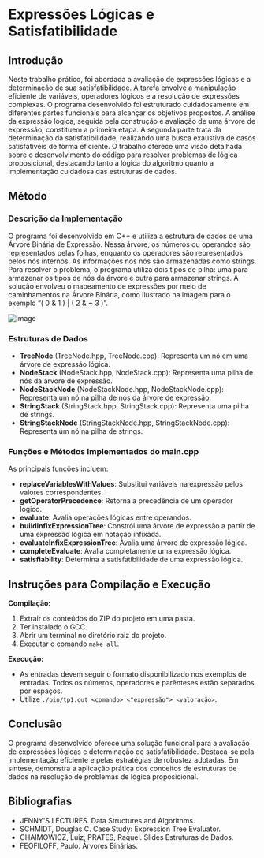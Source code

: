 # Expressões Lógicas e Satisfatibilidade

## Introdução

Neste trabalho prático, foi abordada a avaliação de expressões lógicas e a determinação de sua satisfatibilidade. A tarefa envolve a manipulação eficiente de variáveis, operadores lógicos e a resolução de expressões complexas. O programa desenvolvido foi estruturado cuidadosamente em diferentes partes funcionais para alcançar os objetivos propostos. A análise da expressão lógica, seguida pela construção e avaliação de uma árvore de expressão, constituem a primeira etapa. A segunda parte trata da determinação da satisfatibilidade, realizando uma busca exaustiva de casos satisfatíveis de forma eficiente. O trabalho oferece uma visão detalhada sobre o desenvolvimento do código para resolver problemas de lógica proposicional, destacando tanto a lógica do algoritmo quanto a implementação cuidadosa das estruturas de dados.

## Método

### Descrição da Implementação

O programa foi desenvolvido em C++ e utiliza a estrutura de dados de uma Árvore Binária de Expressão. Nessa árvore, os números ou operandos são representados pelas folhas, enquanto os operadores são representados pelos nós internos. As informações nos nós são armazenadas como strings. Para resolver o problema, o programa utiliza dois tipos de pilha: uma para armazenar os tipos de nós da árvore e outra para armazenar strings. A solução envolveu o mapeamento de
expressões por meio de caminhamentos na Árvore Binária, como ilustrado na imagem para o exemplo “( 0 & 1 ) | ( 2 & ~ 3 )”.

![image](https://github.com/leticiascofield/ExpressaoLogicaESatisfatibilidade/assets/125830543/102e660b-87bf-4db6-8c7e-ff8f40dc3563)


### Estruturas de Dados

- **TreeNode** (TreeNode.hpp, TreeNode.cpp): Representa um nó em uma árvore de expressão lógica.
- **NodeStack** (NodeStack.hpp, NodeStack.cpp): Representa uma pilha de nós da árvore de expressão.
- **NodeStackNode** (NodeStackNode.hpp, NodeStackNode.cpp): Representa um nó na pilha de nós da árvore de expressão.
- **StringStack** (StringStack.hpp, StringStack.cpp): Representa uma pilha de strings.
- **StringStackNode** (StringStackNode.hpp, StringStackNode.cpp): Representa um nó na pilha de strings.

### Funções e Métodos Implementados do main.cpp

As principais funções incluem:

- **replaceVariablesWithValues**: Substitui variáveis na expressão pelos valores correspondentes.
- **getOperatorPrecedence**: Retorna a precedência de um operador lógico.
- **evaluate**: Avalia operações lógicas entre operandos.
- **buildInfixExpressionTree**: Constrói uma árvore de expressão a partir de uma expressão lógica em notação infixada.
- **evaluateInfixExpressionTree**: Avalia uma árvore de expressão lógica.
- **completeEvaluate**: Avalia completamente uma expressão lógica.
- **satisfiability**: Determina a satisfatibilidade de uma expressão lógica.

## Instruções para Compilação e Execução

**Compilação:**
1. Extrair os conteúdos do ZIP do projeto em uma pasta.
2. Ter instalado o GCC.
3. Abrir um terminal no diretório raiz do projeto.
4. Executar o comando `make all`.

**Execução:**
- As entradas devem seguir o formato disponibilizado nos exemplos de entradas. Todos os números, operadores e parênteses estão separados por espaços. 
- Utilize `./bin/tp1.out <comando> <"expressão"> <valoração>`.
  
## Conclusão

O programa desenvolvido oferece uma solução funcional para a avaliação de expressões lógicas e determinação de satisfatibilidade. Destaca-se pela implementação eficiente e pelas estratégias de robustez adotadas. Em síntese, demonstra a aplicação prática dos conceitos de estruturas de dados na resolução de problemas de lógica proposicional.

## Bibliografias

- JENNY'S LECTURES. Data Structures and Algorithms.
- SCHMIDT, Douglas C. Case Study: Expression Tree Evaluator.
- CHAIMOWICZ, Luiz; PRATES, Raquel. Slides Estruturas de Dados.
- FEOFILOFF, Paulo. Árvores Binárias.
